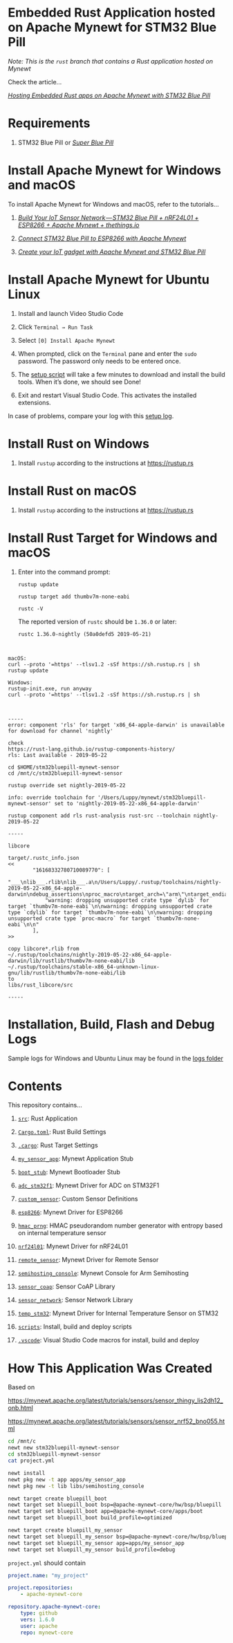 <!--
#
# Licensed to the Apache Software Foundation (ASF) under one
# or more contributor license agreements.  See the NOTICE file
# distributed with this work for additional information
# regarding copyright ownership.  The ASF licenses this file
# to you under the Apache License, Version 2.0 (the
# "License"); you may not use this file except in compliance
# with the License.  You may obtain a copy of the License at
#
# http://www.apache.org/licenses/LICENSE-2.0
#
# Unless required by applicable law or agreed to in writing,
# software distributed under the License is distributed on an
# "AS IS" BASIS, WITHOUT WARRANTIES OR CONDITIONS OF ANY
#  KIND, either express or implied.  See the License for the
# specific language governing permissions and limitations
# under the License.
#
-->

# Embedded Rust Application hosted on Apache Mynewt for STM32 Blue Pill

_Note: This is the `rust` branch that contains a Rust application hosted on Mynewt_

Check the article...

[_Hosting Embedded Rust apps on Apache Mynewt with STM32 Blue Pill_](https://medium.com/@ly.lee/hosting-embedded-rust-apps-on-apache-mynewt-with-stm32-blue-pill-c86b119fe5f)

# Requirements

1. STM32 Blue Pill or [_Super Blue Pill_](https://medium.com/swlh/super-blue-pill-like-stm32-blue-pill-but-better-6d341d9347da)

# Install Apache Mynewt for Windows and macOS

To install Apache Mynewt for Windows and macOS, refer to the tutorials...

1.  [_Build Your IoT Sensor Network — STM32 Blue Pill + nRF24L01 + ESP8266 + Apache Mynewt + thethings.io_](https://medium.com/@ly.lee/build-your-iot-sensor-network-stm32-blue-pill-nrf24l01-esp8266-apache-mynewt-thethings-io-ca7486523f5d)

1.  [_Connect STM32 Blue Pill to ESP8266 with Apache Mynewt_](https://medium.com/@ly.lee/connect-stm32-blue-pill-to-esp8266-with-apache-mynewt-7edceb9e3b8d?source=friends_link&sk=df729a82533d817ec6b2d9b626b6f66b)

1.  [_Create your IoT gadget with Apache Mynewt and STM32 Blue Pill_](https://medium.com/@ly.lee/create-your-iot-gadget-with-apache-mynewt-and-stm32-blue-pill-d689b3ca725?source=friends_link&sk=d511426d5a2217ebd06789b3eef7df54)

# Install Apache Mynewt for Ubuntu Linux

1.  Install and launch Video Studio Code

1.  Click `Terminal → Run Task`

1.  Select `[0] Install Apache Mynewt`

1.  When prompted, click on the `Terminal` pane and enter the `sudo` password. The password only needs to be entered once.

1.  The [setup script](https://github.com/lupyuen/stm32bluepill-mynewt-sensor/blob/master/scripts/install-linux.sh) will take a few minutes to download and install the build tools.  When it’s done, we should see Done!

1.  Exit and restart Visual Studio Code. This activates the installed extensions.

In case of problems, compare your log with this [setup log](https://github.com/lupyuen/stm32bluepill-mynewt-sensor/blob/master/logs/install-linux.log).


# Install Rust on Windows

1.  Install `rustup` according to the instructions at https://rustup.rs

# Install Rust on macOS

1.  Install `rustup` according to the instructions at https://rustup.rs

# Install Rust Target for Windows and macOS

1.  Enter into the command prompt:
    ```
    rustup update

    rustup target add thumbv7m-none-eabi

    rustc -V
    ```

    The reported version of `rustc` should be `1.36.0` or later:

    ```
    rustc 1.36.0-nightly (50a0defd5 2019-05-21)

    ```




```


macOS:
curl --proto '=https' --tlsv1.2 -sSf https://sh.rustup.rs | sh
rustup update

Windows: 
rustup‑init.exe, run anyway
curl --proto '=https' --tlsv1.2 -sSf https://sh.rustup.rs | sh



-----
error: component 'rls' for target 'x86_64-apple-darwin' is unavailable for download for channel 'nightly'

check
https://rust-lang.github.io/rustup-components-history/
rls: Last available - 2019-05-22

cd $HOME/stm32bluepill-mynewt-sensor
cd /mnt/c/stm32bluepill-mynewt-sensor

rustup override set nightly-2019-05-22

info: override toolchain for '/Users/Luppy/mynewt/stm32bluepill-mynewt-sensor' set to 'nightly-2019-05-22-x86_64-apple-darwin'

rustup component add rls rust-analysis rust-src --toolchain nightly-2019-05-22

-----

libcore

target/.rustc_info.json
<<
        "16168332780710089770": [
            "___\nlib___.rlib\nlib___.a\n/Users/Luppy/.rustup/toolchains/nightly-2019-05-22-x86_64-apple-darwin\ndebug_assertions\nproc_macro\ntarget_arch=\"arm\"\ntarget_endian=\"little\"\ntarget_env=\"\"\ntarget_feature=\"mclass\"\ntarget_feature=\"v5te\"\ntarget_feature=\"v6\"\ntarget_feature=\"v6k\"\ntarget_feature=\"v6t2\"\ntarget_feature=\"v7\"\ntarget_has_atomic=\"16\"\ntarget_has_atomic=\"32\"\ntarget_has_atomic=\"8\"\ntarget_has_atomic=\"cas\"\ntarget_has_atomic=\"ptr\"\ntarget_os=\"none\"\ntarget_pointer_width=\"32\"\ntarget_vendor=\"\"\n",
            "warning: dropping unsupported crate type `dylib` for target `thumbv7m-none-eabi`\n\nwarning: dropping unsupported crate type `cdylib` for target `thumbv7m-none-eabi`\n\nwarning: dropping unsupported crate type `proc-macro` for target `thumbv7m-none-eabi`\n\n"
        ],
>>

copy libcore*.rlib from 
~/.rustup/toolchains/nightly-2019-05-22-x86_64-apple-darwin/lib/rustlib/thumbv7m-none-eabi/lib
~/.rustup/toolchains/stable-x86_64-unknown-linux-gnu/lib/rustlib/thumbv7m-none-eabi/lib
to
libs/rust_libcore/src

-----

```


# Installation, Build, Flash and Debug Logs

Sample logs for Windows and Ubuntu Linux may be found in the [logs folder](logs)

# Contents

This repository contains...

1. [`src`](src): Rust Application

1. [`Cargo.toml`](Cargo.toml): Rust Build Settings

1. [`.cargo`](.cargo): Rust Target Settings

1. [`my_sensor_app`](apps/my_sensor_app): Mynewt Application Stub

1. [`boot_stub`](apps/boot_stub): Mynewt Bootloader Stub

1. [`adc_stm32f1`](libs/adc_stm32f1): Mynewt Driver for ADC on STM32F1

1. [`custom_sensor`](libs/custom_sensor): Custom Sensor Definitions

1. [`esp8266`](libs/esp8266): Mynewt Driver for ESP8266

1. [`hmac_prng`](libs/hmac_prng): HMAC pseudorandom number generator with entropy based on internal temperature sensor

1. [`nrf24l01`](libs/nrf24l01): Mynewt Driver for nRF24L01

1. [`remote_sensor`](libs/remote_sensor): Mynewt Driver for Remote Sensor

1. [`semihosting_console`](libs/semihosting_console): Mynewt Console for Arm Semihosting

1. [`sensor_coap`](libs/sensor_coap): Sensor CoAP Library

1. [`sensor_network`](libs/sensor_network): Sensor Network Library

1. [`temp_stm32`](libs/temp_stm32): Mynewt Driver for Internal Temperature Sensor on STM32

1. [`scripts`](scripts): Install, build and deploy scripts

1. [`.vscode`](.vscode): Visual Studio Code macros for install, build and deploy


# How This Application Was Created

Based on 

https://mynewt.apache.org/latest/tutorials/sensors/sensor_thingy_lis2dh12_onb.html

https://mynewt.apache.org/latest/tutorials/sensors/sensor_nrf52_bno055.html

```bash
cd /mnt/c
newt new stm32bluepill-mynewt-sensor
cd stm32bluepill-mynewt-sensor
cat project.yml

newt install
newt pkg new -t app apps/my_sensor_app
newt pkg new -t lib libs/semihosting_console

newt target create bluepill_boot
newt target set bluepill_boot bsp=@apache-mynewt-core/hw/bsp/bluepill
newt target set bluepill_boot app=@apache-mynewt-core/apps/boot
newt target set bluepill_boot build_profile=optimized

newt target create bluepill_my_sensor
newt target set bluepill_my_sensor bsp=@apache-mynewt-core/hw/bsp/bluepill
newt target set bluepill_my_sensor app=apps/my_sensor_app
newt target set bluepill_my_sensor build_profile=debug
```

`project.yml` should contain

```yaml
project.name: "my_project"

project.repositories:
    - apache-mynewt-core

repository.apache-mynewt-core:
    type: github
    vers: 1.6.0
    user: apache
    repo: mynewt-core
```
